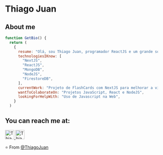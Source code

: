 <h1>Thiago Juan</h1>

<h2>About me</h2>

```javascript
function GetBio() {
  return (
    {
      resume: "Olá, sou Thiago Juan, programador ReactJS e um grande sonhador.",
      technologiesIKnow: [
        "NextJS",
        "ReactJS",
        "MongoDB",
        "NodeJS",
        "FirestoreDB",
      ],
      currentWork: "Projeto de FlashCards com NextJS para melhorar a vida de estudantes",
      wantToColaborateOn: "Projetos JavaScript, React e NodeJS",
      lookingForHelpWith: "Uso de Javascript na Web",
    }
  )
```

<h2>You can reach me at:</h2>
<p>
  <a href="https://www.linkedin.com/in/thiago-juan-4725771b4/">
    <img src="https://www.vectorlogo.zone/logos/linkedin/linkedin-icon.svg" alt="Thiago Juan's LinkedIn Profile" height="30" width="30">
  </a

  <a href="https://www.instagram.com/tjuan.dev/">
    <img src="https://www.vectorlogo.zone/logos/instagram/instagram-icon.svg" alt="Thiago Juan's Instagram Profile" height="30" width="30">
  </a>
</p>

⭐️ From [@ThiagoJuan](https://github.com/ThiagoJuanDEV)
